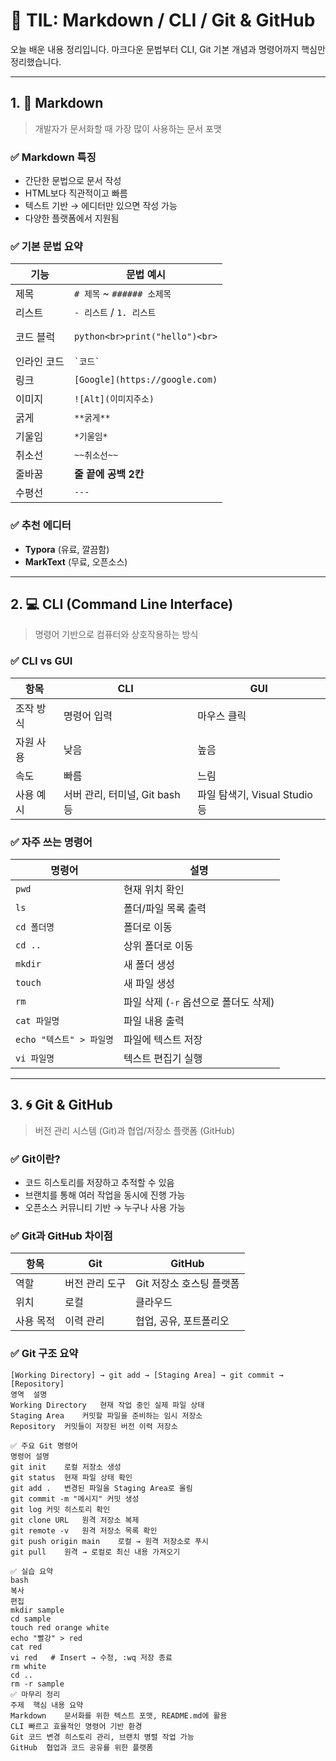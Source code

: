 # 📝 TIL: Markdown / CLI / Git & GitHub

오늘 배운 내용 정리입니다. 마크다운 문법부터 CLI, Git 기본 개념과 명령어까지 핵심만 정리했습니다.

---

## 1. 📄 Markdown

> 개발자가 문서화할 때 가장 많이 사용하는 문서 포맷

### ✅ Markdown 특징

- 간단한 문법으로 문서 작성
- HTML보다 직관적이고 빠름
- 텍스트 기반 → 에디터만 있으면 작성 가능
- 다양한 플랫폼에서 지원됨

### ✅ 기본 문법 요약

| 기능         | 문법 예시                                |
|--------------|-------------------------------------------|
| 제목         | `# 제목` ~ `###### 소제목`                |
| 리스트       | `- 리스트` / `1. 리스트`                  |
| 코드 블럭    | <pre>```python<br>print("hello")<br>```</pre> |
| 인라인 코드  | `` `코드` ``                             |
| 링크         | `[Google](https://google.com)`           |
| 이미지       | `![Alt](이미지주소)`                     |
| 굵게         | `**굵게**`                                |
| 기울임       | `*기울임*`                                |
| 취소선       | `~~취소선~~`                              |
| 줄바꿈       | **줄 끝에 공백 2칸**                      |
| 수평선       | `---`                                     |

### ✅ 추천 에디터

- **Typora** (유료, 깔끔함)
- **MarkText** (무료, 오픈소스)

---

## 2. 💻 CLI (Command Line Interface)

> 명령어 기반으로 컴퓨터와 상호작용하는 방식

### ✅ CLI vs GUI

| 항목       | CLI                              | GUI                                |
|------------|----------------------------------|------------------------------------|
| 조작 방식  | 명령어 입력                       | 마우스 클릭                         |
| 자원 사용  | 낮음                              | 높음                                |
| 속도       | 빠름                              | 느림                                |
| 사용 예시  | 서버 관리, 터미널, Git bash 등     | 파일 탐색기, Visual Studio 등       |

### ✅ 자주 쓰는 명령어

| 명령어         | 설명                                 |
|----------------|--------------------------------------|
| `pwd`          | 현재 위치 확인                        |
| `ls`           | 폴더/파일 목록 출력                   |
| `cd 폴더명`    | 폴더로 이동                           |
| `cd ..`        | 상위 폴더로 이동                      |
| `mkdir`        | 새 폴더 생성                          |
| `touch`        | 새 파일 생성                          |
| `rm`           | 파일 삭제 (`-r` 옵션으로 폴더도 삭제) |
| `cat 파일명`   | 파일 내용 출력                        |
| `echo "텍스트" > 파일명` | 파일에 텍스트 저장           |
| `vi 파일명`    | 텍스트 편집기 실행                     |

---

## 3. 🌀 Git & GitHub

> 버전 관리 시스템 (Git)과 협업/저장소 플랫폼 (GitHub)

### ✅ Git이란?

- 코드 히스토리를 저장하고 추적할 수 있음
- 브랜치를 통해 여러 작업을 동시에 진행 가능
- 오픈소스 커뮤니티 기반 → 누구나 사용 가능

### ✅ Git과 GitHub 차이점

| 항목    | Git                          | GitHub                         |
|---------|------------------------------|--------------------------------|
| 역할    | 버전 관리 도구               | Git 저장소 호스팅 플랫폼       |
| 위치    | 로컬                         | 클라우드                        |
| 사용 목적 | 이력 관리                  | 협업, 공유, 포트폴리오        |

### ✅ Git 구조 요약

```text
[Working Directory] → git add → [Staging Area] → git commit → [Repository]
영역	설명
Working Directory	현재 작업 중인 실제 파일 상태
Staging Area	커밋할 파일을 준비하는 임시 저장소
Repository	커밋들이 저장된 버전 이력 저장소

✅ 주요 Git 명령어
명령어	설명
git init	로컬 저장소 생성
git status	현재 파일 상태 확인
git add .	변경된 파일을 Staging Area로 올림
git commit -m "메시지"	커밋 생성
git log	커밋 히스토리 확인
git clone URL	원격 저장소 복제
git remote -v	원격 저장소 목록 확인
git push origin main	로컬 → 원격 저장소로 푸시
git pull	원격 → 로컬로 최신 내용 가져오기

✅ 실습 요약
bash
복사
편집
mkdir sample
cd sample
touch red orange white
echo "빨강" > red
cat red
vi red   # Insert → 수정, :wq 저장 종료
rm white
cd ..
rm -r sample
✅ 마무리 정리
주제	핵심 내용 요약
Markdown	문서화를 위한 텍스트 포맷, README.md에 활용
CLI	빠르고 효율적인 명령어 기반 환경
Git	코드 변경 히스토리 관리, 브랜치 병렬 작업 가능
GitHub	협업과 코드 공유를 위한 플랫폼
